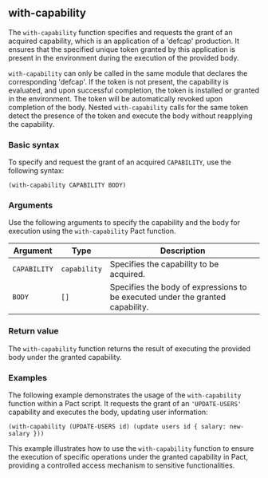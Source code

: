 ## with-capability
The `with-capability` function specifies and requests the grant of an acquired capability, which is an application of a 'defcap' production. It ensures that the specified unique token granted by this application is present in the environment during the execution of the provided body. 

`with-capability` can only be called in the same module that declares the corresponding 'defcap'. If the token is not present, the capability is evaluated, and upon successful completion, the token is installed or granted in the environment. The token will be automatically revoked upon completion of the body. Nested `with-capability` calls for the same token detect the presence of the token and execute the body without reapplying the capability.

### Basic syntax

To specify and request the grant of an acquired `CAPABILITY`, use the following syntax:

`(with-capability CAPABILITY BODY)`

### Arguments

Use the following arguments to specify the capability and the body for execution using the `with-capability` Pact function.

| Argument | Type | Description |
| --- | --- | --- |
| `CAPABILITY` | `capability` | Specifies the capability to be acquired. |
| `BODY` | `[]` | Specifies the body of expressions to be executed under the granted capability. |

### Return value

The `with-capability` function returns the result of executing the provided body under the granted capability.

### Examples

The following example demonstrates the usage of the `with-capability` function within a Pact script. It requests the grant of an `'UPDATE-USERS'` capability and executes the body, updating user information:

```pact
(with-capability (UPDATE-USERS id) (update users id { salary: new-salary }))
```

This example illustrates how to use the `with-capability` function to ensure the execution of specific operations under the granted capability in Pact, providing a controlled access mechanism to sensitive functionalities.
